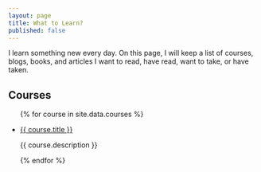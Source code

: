 ```yaml
---
layout: page
title: What to Learn?
published: false
---
```


I learn something new every day. On this page, I will keep a list of courses, blogs, books, and articles I want to read, have read, want to take, or have taken.

## Courses

<ul>
  {% for course in site.data.courses %}
    <li>
      <p>
        <a
          target="_blank"
          href="{{ course.url }}"
          rel="noopener"
        >{{ course.title }}</a>
      </p>
      <p>
        {{ course.description }}
      </p>
    </li>
  {% endfor %}
</ul>
